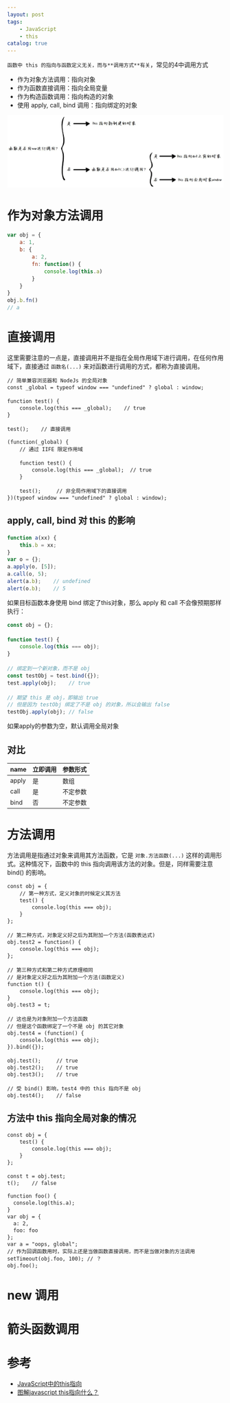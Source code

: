 ```yaml
---
layout: post
tags: 
    - JavaScript
    - this
catalog: true
---
```



`函数中 this 的指向与函数定义无关，而与**调用方式**有关`，常见的4中调用方式
- 作为对象方法调用：指向对象
- 作为函数直接调用：指向全局变量
- 作为构造函数调用：指向构造的对象
- 使用 apply, call, bind 调用：指向绑定的对象

![](/img/in-post/js/js-this.jpg)

# 作为对象方法调用
```js
var obj = {
    a: 1,
    b: {
        a: 2,
        fn: function() {
            console.log(this.a)
        }
    }
}
obj.b.fn()
// a
```

# 直接调用
这里需要注意的一点是，直接调用并不是指在全局作用域下进行调用，在任何作用域下，直接通过 `函数名(...)` 来对函数进行调用的方式，都称为直接调用。
```
// 简单兼容浏览器和 NodeJs 的全局对象
const _global = typeof window === "undefined" ? global : window;

function test() {
    console.log(this === _global);    // true
}

test();    // 直接调用
```
```
(function(_global) {
    // 通过 IIFE 限定作用域

    function test() {
        console.log(this === _global);  // true
    }

    test();     // 非全局作用域下的直接调用
})(typeof window === "undefined" ? global : window);
```

## apply, call, bind 对 this 的影响
``` JavaScript
function a(xx) {        
    this.b = xx;
}
var o = {};
a.apply(o, [5]);
a.call(o, 5);
alert(a.b);    // undefined
alert(o.b);    // 5
```

如果目标函数本身使用 bind 绑定了this对象，那么 apply 和 call 不会像预期那样执行：
``` javascript
const obj = {};

function test() {
    console.log(this === obj);
}

// 绑定到一个新对象，而不是 obj
const testObj = test.bind({});
test.apply(obj);    // true

// 期望 this 是 obj，即输出 true
// 但是因为 testObj 绑定了不是 obj 的对象，所以会输出 false
testObj.apply(obj); // false
```

如果apply的参数为空，默认调用全局对象

## 对比
| name| 立即调用 | 参数形式 |
| ---- | ---- | ---- |
|apply| 是 | 数组 | 
|call| 是 | 不定参数 |
| bind | 否 | 不定参数 |

# 方法调用
方法调用是指通过对象来调用其方法函数，它是 `对象.方法函数(...)` 这样的调用形式。这种情况下，函数中的 this 指向调用该方法的对象。但是，同样需要注意 bind() 的影响。
```
const obj = {
    // 第一种方式，定义对象的时候定义其方法
    test() {
        console.log(this === obj);
    }
};

// 第二种方式，对象定义好之后为其附加一个方法(函数表达式)
obj.test2 = function() {
    console.log(this === obj);
};

// 第三种方式和第二种方式原理相同
// 是对象定义好之后为其附加一个方法(函数定义)
function t() {
    console.log(this === obj);
}
obj.test3 = t;

// 这也是为对象附加一个方法函数
// 但是这个函数绑定了一个不是 obj 的其它对象
obj.test4 = (function() {
    console.log(this === obj);
}).bind({});

obj.test();     // true
obj.test2();    // true
obj.test3();    // true

// 受 bind() 影响，test4 中的 this 指向不是 obj
obj.test4();    // false
```
## 方法中 this 指向全局对象的情况
```
const obj = {
    test() {
        console.log(this === obj);
    }
};

const t = obj.test;
t();    // false
```
```
function foo() {
  console.log(this.a);
}
var obj = {
  a: 2,
  foo: foo
};
var a = "oops, global";
// 作为回调函数用时，实际上还是当做函数直接调用，而不是当做对象的方法调用
setTimeout(obj.foo, 100); // ？
obj.foo();
```

# new 调用

# 箭头函数调用

# 参考
- [JavaScript中的this指向](https://segmentfault.com/a/1190000008400124)
- [图解javascript this指向什么？](https://www.cnblogs.com/isaboy/p/javascript_this.html)